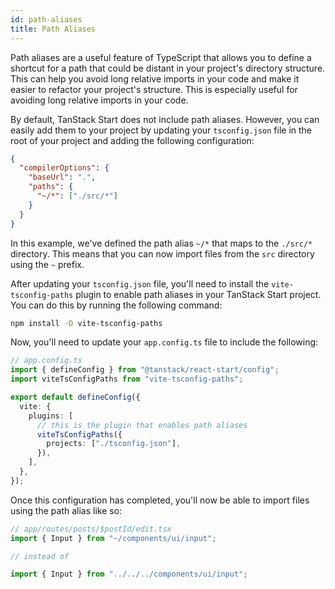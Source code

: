 ```yaml
---
id: path-aliases
title: Path Aliases
---
```


Path aliases are a useful feature of TypeScript that allows you to define a shortcut for a path that could be distant in your project's directory structure. This can help you avoid long relative imports in your code and make it easier to refactor your project's structure. This is especially useful for avoiding long relative imports in your code.

By default, TanStack Start does not include path aliases. However, you can easily add them to your project by updating your `tsconfig.json` file in the root of your project and adding the following configuration:

```json
{
  "compilerOptions": {
    "baseUrl": ".",
    "paths": {
      "~/*": ["./src/*"]
    }
  }
}
```

In this example, we've defined the path alias `~/*` that maps to the `./src/*` directory. This means that you can now import files from the `src` directory using the `~` prefix.

After updating your `tsconfig.json` file, you'll need to install the `vite-tsconfig-paths` plugin to enable path aliases in your TanStack Start project. You can do this by running the following command:

```sh
npm install -D vite-tsconfig-paths
```

Now, you'll need to update your `app.config.ts` file to include the following:

```ts
// app.config.ts
import { defineConfig } from "@tanstack/react-start/config";
import viteTsConfigPaths from "vite-tsconfig-paths";

export default defineConfig({
  vite: {
    plugins: [
      // this is the plugin that enables path aliases
      viteTsConfigPaths({
        projects: ["./tsconfig.json"],
      }),
    ],
  },
});
```

Once this configuration has completed, you'll now be able to import files using the path alias like so:

```ts
// app/routes/posts/$postId/edit.tsx
import { Input } from "~/components/ui/input";

// instead of

import { Input } from "../../../components/ui/input";
```
